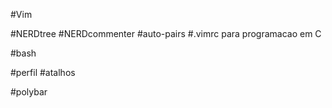 #Vim

#NERDtree
#NERDcommenter
#auto-pairs
#.vimrc para programacao em C

#bash

#perfil
#atalhos

#polybar
